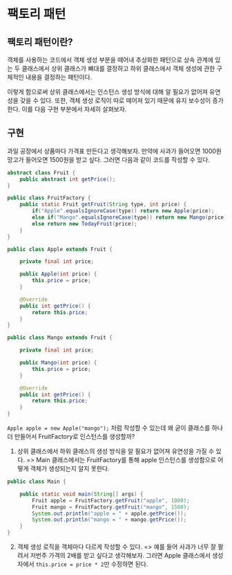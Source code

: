 # 팩토리 패턴
## 팩토리 패턴이란?
객체를 사용하는 코드에서 객체 생성 부분을 떼어내 추상화한 패턴으로 
상속 관계에 있는 두 클래스에서 상위 클래스가 뼈대를 결정하고 하위 클래스에서 객체 생성에 관한 구체적인 내용을 결정하는 패턴이다.

이렇게 함으로써 상위 클래스에서는 인스턴스 생성 방식에 대해 알 필요가 없어져 유연성을 갖을 수 있다. 또한, 객체 생성 로직이 따로 떼어져 있기 때문에 유지 보수성이 증가한다.
이를 다음 구현 부분에서 자세히 살펴보자.

## 구현
과일 공장에서 상품마다 가격표 만든다고 생각해보자. 만약에 사과가 들어오면 1000원 망고가 들어오면 1500원을 받고 싶다.
그러면 다음과 같이 코드를 작성할 수 있다.

~~~java
abstract class Fruit {
    public abstract int getPrice();
}

public class FruitFactory {
    public static Fruit getFruit(String type, int price) {
        if("Apple".equalsIgnoreCase(type)) return new Apple(price);
        else if("Mango".equalsIgnoreCase(type)) return new Mango(price);
        else return new TodayFruit(price);
    }
}

public class Apple extends Fruit {

    private final int price;

    public Apple(int price) {
        this.price = price;
    }

    @Override
    public int getPrice() {
        return this.price;
    }
}

public class Mango extends Fruit {

    private final int price;

    public Mango(int price) {
        this.price = price;
    }

    @Override
    public int getPrice() {
        return this.price;
    }
}
~~~

`Apple apple = new Apple("mango");` 처럼 작성할 수 있는데 왜 굳이 클래스를 하나 더 만들어서 FruitFactory로 인스턴스를 생성할까? 
1. 상위 클래스에서 하위 클래스의 생성 방식을 알 필요가 없어져 유연성을 가질 수 있다.
 => Main 클래스에서는 FruitFactory를 통해 apple 인스턴스를 생성함으로 어떻게 객체가 생성되는지 알지 못한다.
~~~java
public class Main {

    public static void main(String[] args) {
        Fruit apple = FruitFactory.getFruit("apple", 1000);
        Fruit mango = FruitFactory.getFruit("mango", 1500);
        System.out.println("apple = " + apple.getPrice());
        System.out.println("mango = " + mango.getPrice());
    }
}
~~~

2. 객체 생성 로직을 객체마다 다르게 작성할 수 있다.
 => 예를 들어 사과가 너무 잘 팔려서 저번주 가격의 2배를 받고 싶다고 생각해보자. 그러면 Apple 클래스에서 생성자에서 `this.price = price * 2`만 수정하면 된다.


